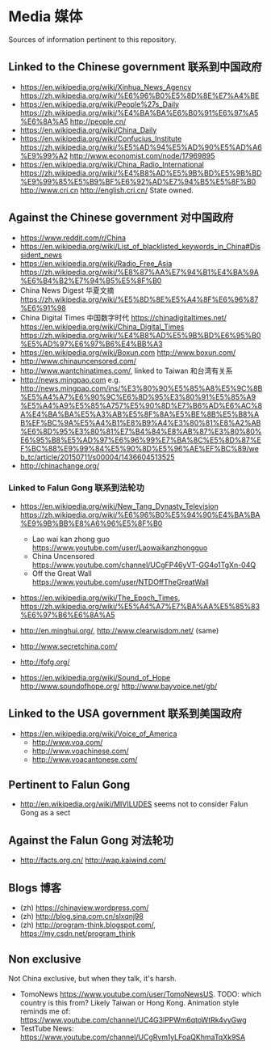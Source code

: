 # Media 媒体

Sources of information pertinent to this repository.

## Linked to the Chinese government 联系到中国政府

- <https://en.wikipedia.org/wiki/Xinhua_News_Agency> <https://zh.wikipedia.org/wiki/%E6%96%B0%E5%8D%8E%E7%A4%BE>
- <https://en.wikipedia.org/wiki/People%27s_Daily> <https://zh.wikipedia.org/wiki/%E4%BA%BA%E6%B0%91%E6%97%A5%E6%8A%A5> <http://people.cn/>
- <https://en.wikipedia.org/wiki/China_Daily>
- <https://en.wikipedia.org/wiki/Confucius_Institute> <https://zh.wikipedia.org/wiki/%E5%AD%94%E5%AD%90%E5%AD%A6%E9%99%A2> <http://www.economist.com/node/17969895>
- <https://en.wikipedia.org/wiki/China_Radio_International> <https://zh.wikipedia.org/wiki/%E4%B8%AD%E5%9B%BD%E5%9B%BD%E9%99%85%E5%B9%BF%E6%92%AD%E7%94%B5%E5%8F%B0> <http://www.cri.cn> <http://english.cri.cn/> State owned.

## Against the Chinese government 对中国政府

- <https://www.reddit.com/r/China>
- <https://en.wikipedia.org/wiki/List_of_blacklisted_keywords_in_China#Dissident_news>
- <https://en.wikipedia.org/wiki/Radio_Free_Asia> <https://zh.wikipedia.org/wiki/%E8%87%AA%E7%94%B1%E4%BA%9A%E6%B4%B2%E7%94%B5%E5%8F%B0>
- China News Digest 华夏文摘 <https://zh.wikipedia.org/wiki/%E5%8D%8E%E5%A4%8F%E6%96%87%E6%91%98>
- China Digital Times 中国数字时代 <https://chinadigitaltimes.net/> <https://en.wikipedia.org/wiki/China_Digital_Times> <https://zh.wikipedia.org/wiki/%E4%B8%AD%E5%9B%BD%E6%95%B0%E5%AD%97%E6%97%B6%E4%BB%A3>
- <https://en.wikipedia.org/wiki/Boxun.com> <http://www.boxun.com/>
- <http://www.chinauncensored.com/>
- <http://www.wantchinatimes.com/>, linked to Taiwan 和台湾有关系
- <http://news.mingpao.com> e.g. <http://news.mingpao.com/ins/%E3%80%90%E5%85%A8%E5%9C%8B%E5%A4%A7%E6%90%9C%E6%8D%95%E3%80%91%E5%85%A9%E5%A4%A9%E5%85%A757%E5%90%8D%E7%B6%AD%E6%AC%8A%E4%BA%BA%E5%A3%AB%E5%8F%8A%E5%BE%8B%E5%B8%AB%EF%BC%9A%E5%A4%B1%E8%B9%A4%E3%80%81%E8%A2%AB%E6%8D%95%E3%80%81%E7%B4%84%E8%AB%87%E3%80%80%E6%95%B8%E5%AD%97%E6%96%99%E7%BA%8C%E5%8D%87%EF%BC%88%E9%99%84%E5%90%8D%E5%96%AE%EF%BC%89/web_tc/article/20150711/s00004/1436604513525>
- <http://chinachange.org/>

### Linked to Falun Gong 联系到法轮功

-   <https://en.wikipedia.org/wiki/New_Tang_Dynasty_Television> <https://zh.wikipedia.org/wiki/%E6%96%B0%E5%94%90%E4%BA%BA%E9%9B%BB%E8%A6%96%E5%8F%B0>

    - Lao wai kan zhong guo <https://www.youtube.com/user/Laowaikanzhongguo>
    - China Uncensored <https://www.youtube.com/channel/UCgFP46yVT-GG4o1TgXn-04Q>
    - Off the Great Wall <https://www.youtube.com/user/NTDOffTheGreatWall>

-   <https://en.wikipedia.org/wiki/The_Epoch_Times>, <https://zh.wikipedia.org/wiki/%E5%A4%A7%E7%BA%AA%E5%85%83%E6%97%B6%E6%8A%A5>

-   <http://en.minghui.org/>, <http://www.clearwisdom.net/> (same)

-   <http://www.secretchina.com/>

-   <http://fofg.org/>

-   <https://en.wikipedia.org/wiki/Sound_of_Hope> <http://www.soundofhope.org/> <http://www.bayvoice.net/gb/>

## Linked to the USA government 联系到美国政府

-   <https://en.wikipedia.org/wiki/Voice_of_America>
    - <http://www.voa.com/>
    - <http://www.voachinese.com/>
    - <http://www.voacantonese.com/>

## Pertinent to Falun Gong

- <http://en.wikipedia.org/wiki/MIVILUDES> seems not to consider Falun Gong as a sect

## Against the Falun Gong 对法轮功

- <http://facts.org.cn/> <http://wap.kaiwind.com/>

## Blogs 博客

- (zh) <https://chinaview.wordpress.com/>
- (zh) <http://blog.sina.com.cn/slxqnj98>
- (zh) <http://program-think.blogspot.com/>, <https://my.csdn.net/program_think>

## Non exclusive

Not China exclusive, but when they talk, it's harsh.

- TomoNews <https://www.youtube.com/user/TomoNewsUS>. TODO: which country is this from? Likely Taiwan or Hong Kong. Animation style reminds me of: <https://www.youtube.com/channel/UC4G3lPPWm6qtoWtRk4vyGwg>
- TestTube News: <https://www.youtube.com/channel/UCgRvm1yLFoaQKhmaTqXk9SA>
